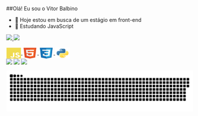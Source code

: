 ##Olá! Eu sou o Vitor Balbino

- 🔭 Hoje estou em busca de um estágio em front-end
- 🌱 Estudando JavaScript

<div>
  <a href="https://github.com/vitorbalbinno">
  <img height="150em" src="https://github-readme-stats.vercel.app/api?username=vitorbalbinno&show_icons=true&theme=dracula&include_all_commits=true&count_private=true"/>
  <img height="150em" src="https://github-readme-stats.vercel.app/api/top-langs/?username=vitorbalbinno&layout=compact&langs_count=7&theme=dracula"/>
</div>
<div style="display: inline_block"><br>
  <img align="center" alt="vitor-Js" height="30" width="40" src="https://raw.githubusercontent.com/devicons/devicon/master/icons/javascript/javascript-plain.svg">
  <img align="center" alt="vitor-HTML" height="30" width="40" src="https://raw.githubusercontent.com/devicons/devicon/master/icons/html5/html5-original.svg">
  <img align="center" alt="vitor-CSS" height="30" width="40" src="https://raw.githubusercontent.com/devicons/devicon/master/icons/css3/css3-original.svg">
  <img align="center" alt="vitor-Python" height="30" width="40" src="https://raw.githubusercontent.com/devicons/devicon/master/icons/python/python-original.svg">
</div>
  
<div> 
  <a href="https://instagram.com/vitor.balbinno" target="_blank"><img src="https://img.shields.io/badge/-Instagram-%23E4405F?style=for-the-badge&logo=instagram&logoColor=white" target="_blank"></a>
  <a href = "mailto:vitorbalbinno@gmail.com"><img src="https://img.shields.io/badge/-Gmail-%23333?style=for-the-badge&logo=gmail&logoColor=white" target="_blank"></a>
  <a href="https://www.linkedin.com/in/vitor-henrique-93b955131/" target="_blank"><img src="https://img.shields.io/badge/-LinkedIn-%230077B5?style=for-the-badge&logo=linkedin&logoColor=white" target="_blank"></a> 
 
  ![Snake animation](https://github.com/vitorbalbinno/vitorbalbinno/blob/output/github-contribution-grid-snake.svg)
 
</div>
